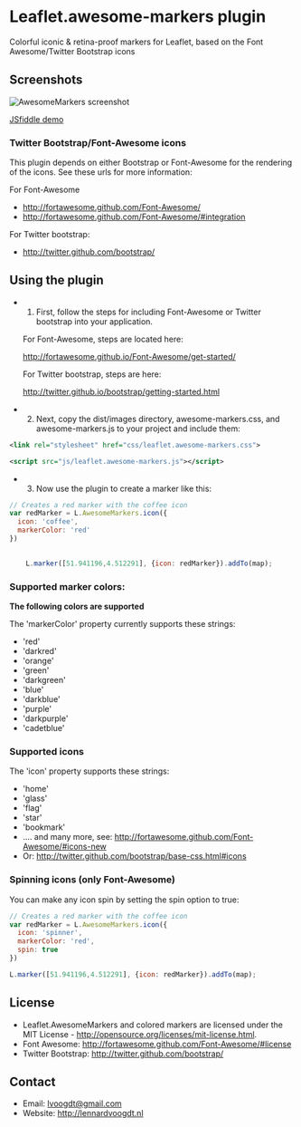 # Leaflet.awesome-markers plugin
Colorful iconic & retina-proof markers for Leaflet, based on the Font Awesome/Twitter Bootstrap icons

## Screenshots
![AwesomeMarkers screenshot](https://raw.github.com/lvoogdt/Leaflet.awesome-markers/master/screenshots/screenshot-soft.png "Screenshot of AwesomeMarkers")

<a href="http://jsfiddle.net/VPzu4/28/" target="_blank">JSfiddle demo</a> 

### Twitter Bootstrap/Font-Awesome icons
This plugin depends on either Bootstrap or Font-Awesome for the rendering of the icons. See these urls for more information:

For Font-Awesome
- http://fortawesome.github.com/Font-Awesome/
- http://fortawesome.github.com/Font-Awesome/#integration

For Twitter bootstrap:
- http://twitter.github.com/bootstrap/

## Using the plugin
- 1) First, follow the steps for including Font-Awesome or Twitter bootstrap into your application.

    For Font-Awesome, steps are located here:
    
    http://fortawesome.github.io/Font-Awesome/get-started/
    
    For Twitter bootstrap, steps are here:
    
    http://twitter.github.io/bootstrap/getting-started.html
    

- 2) Next, copy the dist/images directory, awesome-markers.css, and awesome-markers.js to your project and include them:
````xml
<link rel="stylesheet" href="css/leaflet.awesome-markers.css">
````
````xml
<script src="js/leaflet.awesome-markers.js"></script>
````

- 3) Now use the plugin to create a marker like this:
````js
// Creates a red marker with the coffee icon
var redMarker = L.AwesomeMarkers.icon({
  icon: 'coffee', 
  markerColor: 'red'
})

    
    L.marker([51.941196,4.512291], {icon: redMarker}).addTo(map);
````

### Supported marker colors:
**The following colors are supported**

The 'markerColor' property currently supports these strings:
- 'red'
- 'darkred'
- 'orange'
- 'green'
- 'darkgreen'
- 'blue'
- 'darkblue'
- 'purple'
- 'darkpurple'
- 'cadetblue'

### Supported icons
The 'icon' property supports these strings:
- 'home'
- 'glass'
- 'flag'
- 'star'
- 'bookmark'
- .... and many more, see: http://fortawesome.github.com/Font-Awesome/#icons-new
- Or: http://twitter.github.com/bootstrap/base-css.html#icons

### Spinning icons (only Font-Awesome)
You can make any icon spin by setting the spin option to true:
````js
// Creates a red marker with the coffee icon
var redMarker = L.AwesomeMarkers.icon({
  icon: 'spinner', 
  markerColor: 'red',
  spin: true
})

L.marker([51.941196,4.512291], {icon: redMarker}).addTo(map);
````

## License
- Leaflet.AwesomeMarkers and colored markers are licensed under the MIT License - http://opensource.org/licenses/mit-license.html.
- Font Awesome: http://fortawesome.github.com/Font-Awesome/#license
- Twitter Bootstrap: http://twitter.github.com/bootstrap/

## Contact
- Email: lvoogdt@gmail.com
- Website: http://lennardvoogdt.nl
